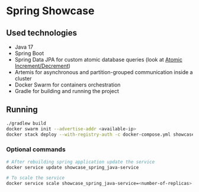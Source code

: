 # Spring Showcase

## Used technologies
- Java 17
- Spring Boot
- Spring Data JPA for custom atomic database queries (look at [Atomic Increment/Decrement](./src/main/java/com/portfolio/showcase_spring/Address/AddressRepo.java))
- Artemis for asynchronous and partition-grouped communication inside a cluster
- Docker Swarm for containers orchestration
- Gradle for building and running the project

## Running
```bash
./gradlew build
docker swarm init --advertise-addr <available-ip>
docker stack deploy --with-registry-auth -c docker-compose.yml showcase_spring
```

### Optional commands
```bash
# After rebuilding spring application update the service
docker service update showcase_spring_java-service

# To scale the service
docker service scale showcase_spring_java-service=<number-of-replicas>
```